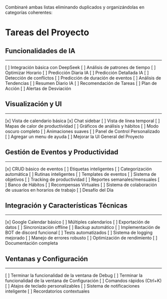 Combinaré ambas listas eliminando duplicados y organizándolas en categorías coherentes:

# Tareas del Proyecto

## Funcionalidades de IA
---
[ ] Integración básica con DeepSeek
[ ] Análisis de patrones de tiempo
[ ] Optimizar Horario
[ ] Predicción Diaria IA
[ ] Predicción Detallada IA
[ ] Detección de conflictos
[ ] Predicción de duración de eventos
[ ] Análisis de Tendencias
[ ] Resumen Diario IA
[ ] Recomendación de Tareas
[ ] Plan de Acción
[ ] Alertas de Desviación

## Visualización y UI
---
[x] Vista de calendario básica
[x] Chat sidebar
[ ] Vista de línea temporal
[ ] Mapas de calor de productividad
[ ] Gráficos de análisis y hábitos
[ ] Modo oscuro completo
[ ] Animaciones suaves
[ ] Panel de Control Personalizado
[ ] Agregar un menu de ayuda
[ ] Mejorar la UI General del Proyecto

## Gestión de Eventos y Productividad
---
[x] CRUD básico de eventos
[ ] Etiquetas inteligentes
[ ] Categorización automática
[ ] Rutinas inteligentes
[ ] Templates de eventos
[ ] Sistema de objetivos
[ ] Tracking de productividad
[ ] Reportes semanales/mensuales
[ ] Banco de Hábitos
[ ] Recompensas Virtuales
[ ] Sistema de colaboración de usuarios en horarios de trabajo
[ ] Desafío del Día

## Integración y Características Técnicas
---
[x] Google Calendar básico
[ ] Múltiples calendarios
[ ] Exportación de datos
[ ] Sincronización offline
[ ] Backup automático
[ ] Implementación de BOT de discord funcional
[ ] Tests automatizados
[ ] Sistema de logging mejorado
[ ] Manejo de errores robusto
[ ] Optimización de rendimiento
[ ] Documentación completa

## Ventanas y Configuración
---
[ ] Terminar la funcionalidad de la ventana de Debug
[ ] Terminar la funcionalidad de la ventana de Configuración
[ ] Comandos rápidos (Ctrl+K)
[ ] Atajos de teclado personalizables
[ ] Sistema de notificaciones inteligente
[ ] Recordatorios contextuales